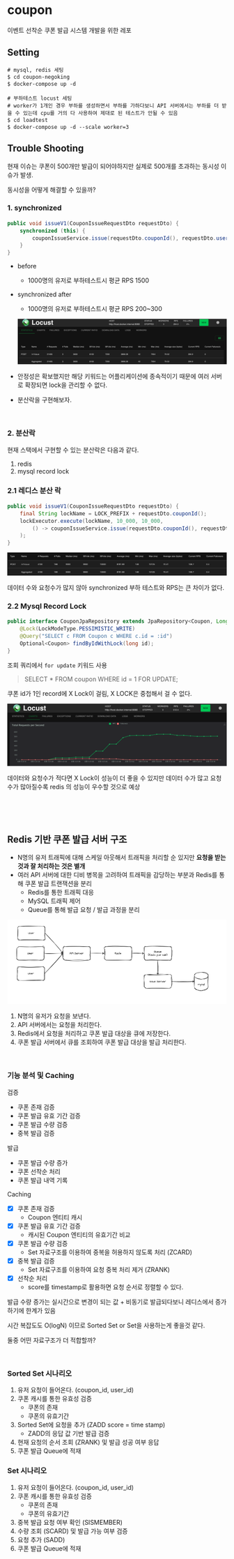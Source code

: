 # coupon
이벤트 선착순 쿠폰 발급 시스템 개발을 위한 레포

## Setting
```shell
# mysql, redis 세팅
$ cd coupon-negoking
$ docker-compose up -d

# 부하테스트 locust 세팅
# worker가 1개인 경우 부하를 생성하면서 부하를 가하다보니 API 서버에서는 부하를 더 받을 수 있는데 cpu를 거의 다 사용하여 제대로 된 테스트가 안될 수 있음
$ cd loadtest
$ docker-compose up -d --scale worker=3
```

## Trouble Shooting
현재 이슈는 쿠폰이 500개만 발급이 되어야하지만 실제로 500개를 초과하는 동시성 이슈가 발생. 

동시성을 어떻게 해결할 수 있을까?

### 1. synchronized
```java
public void issueV1(CouponIssueRequestDto requestDto) {
    synchronized (this) {
        couponIssueService.issue(requestDto.couponId(), requestDto.userId());
    }
}
```

- before
  - 1000명의 유저로 부하테스트시 평균 RPS 1500
- synchronized after
  - 1000명의 유저로 부하테스트시 평균 RPS 200~300
  
  ![img.png](images/img.png)  


- 안정성은 확보했지만 해당 키워드는 어플리케이션에 종속적이기 때문에 여러 서버로 확장되면 lock을 관리할 수 없다.
- 분산락을 구현해보자.

<br>

### 2. 분산락
현재 스택에서 구현할 수 있는 분산락은 다음과 같다.
1. redis
2. mysql record lock


### 2.1 레디스 분산 락
```java
public void issueV1(CouponIssueRequestDto requestDto) {
    final String lockName = LOCK_PREFIX + requestDto.couponId();
    lockExecutor.execute(lockName, 10_000, 10_000,
        () -> couponIssueService.issue(requestDto.couponId(), requestDto.userId())
    );
}
```
![img_3.png](images/img_3.png)

데이터 수와 요청수가 많지 않아 synchronized 부하 테스트와 RPS는 큰 차이가 없다.

### 2.2 Mysql Record Lock
```java
public interface CouponJpaRepository extends JpaRepository<Coupon, Long> {
    @Lock(LockModeType.PESSIMISTIC_WRITE)
    @Query("SELECT c FROM Coupon c WHERE c.id = :id")
    Optional<Coupon> findByIdWithLock(long id);
}

```

조회 쿼리에서 `for update` 키워드 사용
> SELECT * FROM coupon WHERE id = 1 FOR UPDATE;

쿠폰 id가 1인 record에 X Lock이 걸림, X LOCK은 중첩해서 걸 수 없다.

![img_2.png](images/img_2.png)


데이터와 요청수가 적다면 X Lock이 성능이 더 좋을 수 있지만 데이터 수가 많고 요청수가 많아질수록 redis 의 성능이 우수할 것으로 예상


<br>
<br>
<br>

## Redis 기반 쿠폰 발급 서버 구조
- N명의 유저 트래픽에 대해 스케일 아웃해서 트래픽을 처리할 순 있지만 **요청을 받는 것과 잘 처리하는 것은 별개**
- 여러 API 서버에 대한 디비 병목을 고려하여 트래픽을 감당하는 부분과 Redis를 통해 쿠폰 발급 트랜잭션을 분리
  - Redis를 통한 트래픽 대응
  - MySQL 트래픽 제어
  - Queue를 통해 발급 요청 / 발급 과정을 분리

![img.png](images/arch.png)

1. N명의 유저가 요청을 보낸다.
2. API 서버에서는 요청을 처리한다.
3. Redis에서 요청을 처리하고 쿠폰 발급 대상을 큐에 저장한다.
4. 쿠폰 발급 서버에서 큐를 조회하여 쿠폰 발급 대상을 발급 처리한다.

<br>

### 기능 분석 및 Caching

검증
- 쿠폰 존재 검증
- 쿠폰 발급 유효 기간 검증
- 쿠폰 발급 수량 검증
- 중복 발급 검증

발급

- 쿠폰 발급 수량 증가
- 쿠폰 선착순 처리
- 쿠폰 발급 내역 기록

Caching
- [x] 쿠폰 존재 검증
  - Coupon 엔티티 캐시
- [x] 쿠폰 발급 유효 기간 검증
  - 캐시된 Coupon 엔티티의 유효기간 비교
- [x] 쿠폰 발급 수량 검증
  - Set 자료구조를 이용하여 중복을 허용하지 않도록 처리 (ZCARD)
- [x] 중복 발급 검증
  - Set 자료구조를 이용하여 요청 중복 처리 제거 (ZRANK)
- [x] 선착순 처리
  - score를 timestamp로 활용하면 요청 순서로 정렬할 수 있다.

발급 수량 증가는 실시간으로 변경이 되는 값 + 비동기로 발급되다보니 레디스에서 증가하기에 한계가 있음

시간 복잡도도 O(logN) 이므로 Sorted Set or Set을 사용하는게 좋을것 같다.

둘중 어떤 자료구조가 더 적합할까?

<br>

### Sorted Set 시나리오

1. 유저 요청이 들어온다. (coupon_id, user_id)
2. 쿠폰 캐시를 통한 유효성 검증
    - 쿠폰의 존재
    - 쿠폰의 유효기간
3. Sorted Set에 요청을 추가 (ZADD score = time stamp)
    - ZADD의 응답 값 기반 발급 검증
4. 현재 요청의 순서 조회 (ZRANK) 및 발급 성공 여부 응답
5. 쿠폰 발급 Queue에 적재

### Set 시나리오
1. 유저 요청이 들어온다. (coupon_id, user_id)
2. 쿠폰 캐시를 통한 유효성 검증
    - 쿠폰의 존재
    - 쿠폰의 유효기간
3. 중복 발급 요청 여부 확인 (SISMEMBER)
4. 수량 조회 (SCARD) 및 발급 가능 여부 검증
5. 요청 추가 (SADD) 
6. 쿠폰 발급 Queue에 적재